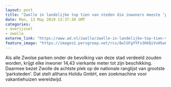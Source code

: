 ```yaml
---
layout: post
title: "Zwolle in landelijke top tien van steden die inwoners meeste ‘parkruimte’ bieden"
date: Mon, 13 May 2019 13:37:30 GMT
categories: 
- overijssel 
- zwolle 
externe_link: "https://www.ad.nl/zwolle/zwolle-in-landelijke-top-tien-van-steden-die-inwoners-meeste-parkruimte-bieden~a6b0035e/"
feature_image: "https://images1.persgroep.net/rcs/8wlGFgYYFs3HkQiVvH5w6J2qmiU/diocontent/143907897/_fitwidth/400/?appId=21791a8992982cd8da851550a453bd7f&quality=0.7"
---
```


Als alle Zwolse parken onder de bevolking van deze stad verdeeld zouden worden, krijgt elke inwoner 14,43 vierkante meter tot zijn beschikking. Daarmee bezet Zwolle de achtste plek op de nationale ranglijst van grootste ‘parksteden’. Dat stelt althans Holidu GmbH, een zoekmachine voor vakantiehuizen wereldwijd.
